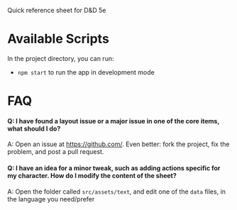 Quick reference sheet for D&amp;D 5e

Available Scripts
===

In the project directory, you can run:
- `npm start` to run the app in development mode


FAQ
===

#### Q: I have found a layout issue or a major issue in one of the core items, what should I do? ####
A: Open an issue at https://github.com/. Even better: fork the project, fix the problem, and post a pull request.

#### Q: I have an idea for a minor tweak, such as adding actions specific for my character. How do I modify the content of the sheet? ####
A: Open the folder called `src/assets/text`, and edit one of the `data` files, in the language you need/prefer
